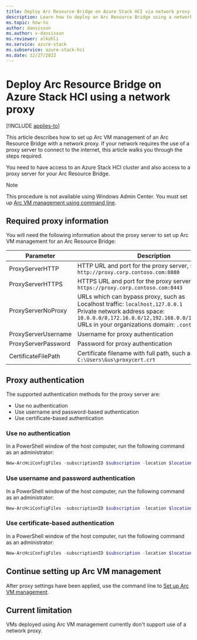 ```yaml
---
title: Deploy Arc Resource Bridge on Azure Stack HCI via network proxy
description: Learn how to deploy an Arc Resource Bridge using a network proxy on Azure Stack HCI.
ms.topic: how-to
author: dansisson
ms.author: v-dansisson
ms.reviewer: alkohli
ms.service: azure-stack
ms.subservice: azure-stack-hci
ms.date: 12/27/2022
---
```


# Deploy Arc Resource Bridge on Azure Stack HCI using a network proxy

[!INCLUDE [applies-to](../../includes/hci-applies-to-22h2-21h2.md)]

This article describes how to set up Arc VM management of an Arc Resource Bridge with a network proxy. If your network requires the use of a proxy server to connect to the internet, this article walks you through the steps required.

You need to have access to an Azure Stack HCI cluster and also access to a proxy server for your Arc Resource Bridge.

> [!NOTE]
> This procedure is not available using Windows Admin Center. You must set up [Arc VM management using command line](deploy-arc-resource-bridge-using-command-line.md).

## Required proxy information

You will need the following information about the proxy server to set up Arc VM management for an Arc Resource Bridge:

|Parameter|Description|
|--|--|
|ProxyServerHTTP|HTTP URL and port for the proxy server, such as `http://proxy.corp.contoso.com:8080`|
|ProxyServerHTTPS|HTTPS URL and port for the proxy server, such as `https://proxy.corp.contoso.com:8443`|
|ProxyServerNoProxy|URLs which can bypass proxy, such as<br>Localhost traffic: `localhost,127.0.0.1`<br>Private network address space: `10.0.0.0/8,172.16.0.0/12,192.168.0.0/16,100.0.0.0/8`<br>URLs in your organizations domain: `.contoso.com`|
|ProxyServerUsername|Username for proxy authentication|
|ProxyServerPassword|Password for proxy authentication|
|CertificateFilePath|Certificate filename with full path, such as `C:\Users\Gus\proxycert.crt`|

## Proxy authentication

The supported authentication methods for the proxy server are:

- Use no authentication
- Use username and password-based authentication
- Use certificate-based authentication

### Use no authentication

In a PowerShell window of the host computer, run the following command as an administrator:

```PowerShell
New-ArcHciConfigFiles -subscriptionID $subscription -location $location -resourceGroup $resource_group -resourceName $resource_name -workDirectory $csv_path\ResourceBridge -controlPlaneIP $controlPlaneIP -vipPoolStart $ControlPlaneIP -vipPoolEnd $ControlPlaneIP -k8snodeippoolstart $VMIP_1 -k8snodeippoolend $VMIP_2 -gateway $Gateway -dnsservers $DNSServers -ipaddressprefix $IPAddressPrefix -vswitchName $vswitchName -vLanID $vlanID -proxyServerHTTP http://proxy.corp.contoso.com:8080 -proxyServerHTTPS https://proxy.corp.contoso.com:8443 -proxyServerNoProxy "localhost,127.0.0.1,10.0.0.0/8,172.16.0.0/12,192.168.0.0/16,100.0.0.0/8,.contoso.com"
```

### Use username and password authentication

In a PowerShell window of the host computer, run the following command as an administrator:

```PowerShell
New-ArcHciConfigFiles -subscriptionID $subscription -location $location -resourceGroup $resource_group -resourceName $resource_name -workDirectory $csv_path\ResourceBridge -controlPlaneIP $controlPlaneIP -vipPoolStart $controlPlaneIP -vipPoolEnd $controlPlaneIP -k8snodeippoolstart $VMIP_1 -k8snodeippoolend $VMIP_2 -gateway $Gateway -dnsservers $DNSServers -ipaddressprefix $IPAddressPrefix -vswitchName $vswitchName -vLanID $vlanID -proxyServerHTTP http://proxy.corp.contoso.com:8080 -proxyServerHTTPS https://proxy.corp.contoso.com:8443 -proxyServerNoProxy "localhost,127.0.0.1,10.0.0.0/8,172.16.0.0/12,192.168.0.0/16,100.0.0.0/8,.contoso.com" -proxyServerUsername <username_for_proxy> -proxyServerPassword <password_for_proxy>
```

### Use certificate-based authentication

In a PowerShell window of the host computer, run the following command as an administrator:

```PowerShell
New-ArcHciConfigFiles -subscriptionID $subscription -location $location -resourceGroup $resource_group -resourceName $resource_name -workDirectory $csv_path\ResourceBridge -controlPlaneIP $controlPlaneIP -vipPoolStart $controlPlaneIP -vipPoolEnd $controlPlaneIP -k8snodeippoolstart $VMIP_1 -k8snodeippoolend $VMIP_2 -gateway $Gateway -dnsservers $DNSServers -ipaddressprefix $IPAddressPrefix -vswitchName $vswitchName -vLanID $vlanID -proxyServerHTTP http://proxy.corp.contoso.com:8080 -proxyServerHTTPS https://proxy.corp.contoso.com:8443 -proxyServerNoProxy "localhost,127.0.0.1,10.0.0.0/8,172.16.0.0/12,192.168.0.0/16,100.0.0.0/8,.contoso.com" -certificateFilePath <file_path_to_cert_file> 
```

## Continue setting up Arc VM management

After proxy settings have been applied, use the command line to [Set up Arc VM management](deploy-arc-resource-bridge-using-command-line.md#set-up-arc-vm-management).

## Current limitation

VMs deployed using Arc VM management currently don't support use of a network proxy.
